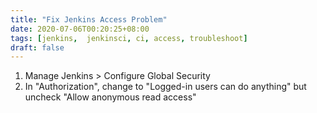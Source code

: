 ```yaml
---
title: "Fix Jenkins Access Problem"
date: 2020-07-06T00:20:25+08:00
tags: [jenkins,  jenkinsci, ci, access, troubleshoot]
draft: false
---
```


1. Manage Jenkins > Configure Global Security
2. In "Authorization", change to "Logged-in users can do anything" but uncheck "Allow anonymous read access"
